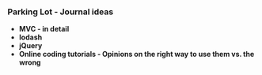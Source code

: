 ### Parking Lot - Journal ideas

* **MVC - in detail**
* **lodash**
* **jQuery**
* **Online coding tutorials - Opinions on the right way to use them vs. the wrong**
